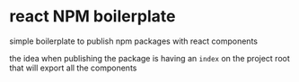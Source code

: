 # react NPM boilerplate
simple boilerplate to publish npm packages with react components

the idea when publishing the package is having an `index` on the project root that will export all the components
